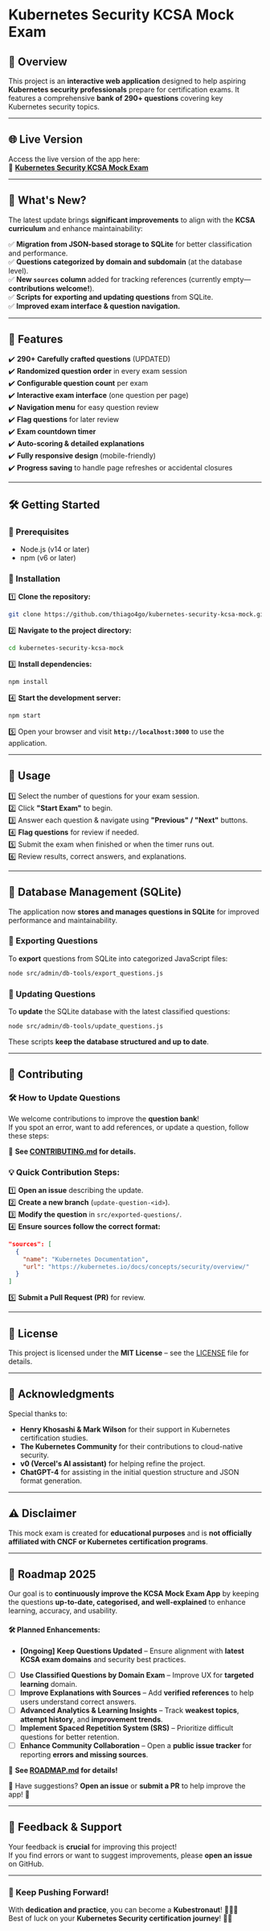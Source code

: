 # **Kubernetes Security KCSA Mock Exam**  

## **🚀 Overview**  
This project is an **interactive web application** designed to help aspiring **Kubernetes security professionals** prepare for certification exams. It features a comprehensive **bank of 290+ questions** covering key Kubernetes security topics.

---

## **🌐 Live Version**  
Access the live version of the app here:  
🔗 [**Kubernetes Security KCSA Mock Exam**](https://kubernetes-security-kcsa-mock.vercel.app/)

---

## **📌 What's New?**  

The latest update brings **significant improvements** to align with the **KCSA curriculum** and enhance maintainability:

✅ **Migration from JSON-based storage to SQLite** for better classification and performance.  
✅ **Questions categorized by domain and subdomain** (at the database level).  
✅ **New `sources` column** added for tracking references (currently empty—**contributions welcome!**).  
✅ **Scripts for exporting and updating questions** from SQLite.  
✅ **Improved exam interface & question navigation.**  

---

## **📌 Features**  

✔️ **290+ Carefully crafted questions** (UPDATED)  
✔️ **Randomized question order** in every exam session  
✔️ **Configurable question count** per exam  
✔️ **Interactive exam interface** (one question per page)  
✔️ **Navigation menu** for easy question review  
✔️ **Flag questions** for later review  
✔️ **Exam countdown timer**  
✔️ **Auto-scoring & detailed explanations**  
✔️ **Fully responsive design** (mobile-friendly)  
✔️ **Progress saving** to handle page refreshes or accidental closures  

---

## **🛠 Getting Started**  

### **📌 Prerequisites**  
- Node.js (v14 or later)  
- npm (v6 or later)  

### **📌 Installation**  
1️⃣ **Clone the repository:**  
```bash
git clone https://github.com/thiago4go/kubernetes-security-kcsa-mock.git
```
2️⃣ **Navigate to the project directory:**  
```bash
cd kubernetes-security-kcsa-mock
```
3️⃣ **Install dependencies:**  
```bash
npm install
```
4️⃣ **Start the development server:**  
```bash
npm start
```
5️⃣ Open your browser and visit **`http://localhost:3000`** to use the application.  

---

## **📌 Usage**  

1️⃣ Select the number of questions for your exam session.  
2️⃣ Click **"Start Exam"** to begin.  
3️⃣ Answer each question & navigate using **"Previous" / "Next"** buttons.  
4️⃣ **Flag questions** for review if needed.  
5️⃣ Submit the exam when finished or when the timer runs out.  
6️⃣ Review results, correct answers, and explanations.  

---

## **📂 Database Management (SQLite)**  

The application now **stores and manages questions in SQLite** for improved performance and maintainability.

### **📌 Exporting Questions**  
To **export** questions from SQLite into categorized JavaScript files:  
```bash
node src/admin/db-tools/export_questions.js
```

### **📌 Updating Questions**  
To **update** the SQLite database with the latest classified questions:  
```bash
node src/admin/db-tools/update_questions.js
```
These scripts **keep the database structured and up to date**.

---

## **🔹 Contributing**  

### **🛠 How to Update Questions**  
We welcome contributions to improve the **question bank**!  
If you spot an error, want to add references, or update a question, follow these steps:  

📖 **See [CONTRIBUTING.md](CONTRIBUTING.md) for details.**  

### **💡 Quick Contribution Steps:**  
1️⃣ **Open an issue** describing the update.  
2️⃣ **Create a new branch** (`update-question-<id>`).  
3️⃣ **Modify the question** in `src/exported-questions/`.  
4️⃣ **Ensure sources follow the correct format:**  
```json
"sources": [
  {
    "name": "Kubernetes Documentation",
    "url": "https://kubernetes.io/docs/concepts/security/overview/"
  }
]
```
5️⃣ **Submit a Pull Request (PR)** for review.  

---

## **📜 License**  
This project is licensed under the **MIT License** – see the [LICENSE](LICENSE) file for details.  

---

## **🙌 Acknowledgments**  

Special thanks to:  
- **Henry Khosashi & Mark Wilson** for their support in Kubernetes certification studies.  
- **The Kubernetes Community** for their contributions to cloud-native security.  
- **v0 (Vercel's AI assistant)** for helping refine the project.  
- **ChatGPT-4** for assisting in the initial question structure and JSON format generation.  

---

## **⚠️ Disclaimer**  
This mock exam is created for **educational purposes** and is **not officially affiliated with CNCF or Kubernetes certification programs**.  

---

## **📌 Roadmap 2025**
Our goal is to **continuously improve the KCSA Mock Exam App** by keeping the questions **up-to-date, categorised, and well-explained** to enhance learning, accuracy, and usability.  

#### **🛠 Planned Enhancements:**  
- **[Ongoing]** **Keep Questions Updated** – Ensure alignment with **latest KCSA exam domains** and security best practices.  
- [ ] **Use Classified Questions by Domain Exam** – Improve UX for **targeted learning** domain.  
- [ ] **Improve Explanations with Sources** – Add **verified references** to help users understand correct answers.  
- [ ] **Advanced Analytics & Learning Insights** – Track **weakest topics**, **attempt history**, and **improvement trends**.  
- [ ] **Implement Spaced Repetition System (SRS)** – Prioritize difficult questions for better retention. 
- [ ] **Enhance Community Collaboration** – Open a **public issue tracker** for reporting **errors and missing sources**.  

📖 **See [ROADMAP.md](ROADMAP.md) for details!**  

🚀 Have suggestions? **Open an issue** or **submit a PR** to help improve the app! 🎯

---

## **💬 Feedback & Support**  
Your feedback is **crucial** for improving this project!  
If you find errors or want to suggest improvements, please **open an issue** on GitHub.

---

### **🎯 Keep Pushing Forward!**  
With **dedication and practice**, you can become a **Kubestronaut**! 🚀👨‍🚀  
Best of luck on your **Kubernetes Security certification journey**! 🎯🔥  